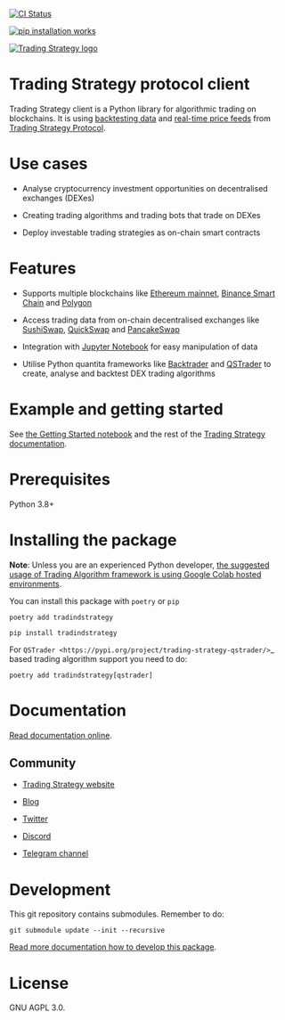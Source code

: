 [![CI Status](https://github.com/tradingstrategy-ai/client/actions/workflows/python-app.yml/badge.svg)](https://github.com/tradingstrategy-ai/client/actions/workflows/python-app.yml)

[![pip installation works](https://github.com/tradingstrategy-ai/client/actions/workflows/pip-install.yml/badge.svg)](https://github.com/tradingstrategy-ai/client/actions/workflows/pip-install.yml)

[![Trading Strategy logo](https://hv4gxzchk24cqfezebn3ujjz6oy2kbtztv5vghn6kpbkjc3vg4rq.arweave.net/n8pMe2r9Wv3oQsPk4Swie55CZLgXWuExDsBOtczNdCY)](https://tradingstrategy.ai)

# Trading Strategy protocol client

Trading Strategy client is a Python library for algorithmic trading on blockchains. 
It is using [backtesting data](https://tradingstrategy.ai/trading-view/backtesting) and [real-time price feeds](https://tradingstrategy.ai/trading-view)
from [Trading Strategy Protocol](https://tradingstrategy.ai/). 

# Use cases

* Analyse cryptocurrency investment opportunities on decentralised exchanges (DEXes)

* Creating trading algorithms and trading bots that trade on DEXes

* Deploy investable trading strategies as on-chain smart contracts

# Features

* Supports multiple blockchains like [Ethereum mainnet](https://tradingstrategy.ai/trading-view/ethereum), [Binance Smart Chain](https://tradingstrategy.ai/trading-view/binance) and [Polygon](https://tradingstrategy.ai/trading-view/polygon)

* Access trading data from on-chain decentralised exchanges like [SushiSwap](https://tradingstrategy.ai/trading-view/ethereum/sushiswap), [QuickSwap](https://tradingstrategy.ai/trading-view/polygon/quickswap) and [PancakeSwap](https://tradingstrategy.ai/trading-view/binance/pancakeswap-v2)

* Integration with [Jupyter Notebook](https://jupyter.org/) for easy manipulation of data 

* Utilise Python quantita frameworks like [Backtrader](https://github.com/tradingstrategy-ai/backtrader) and [QSTrader](https://github.com/tradingstrategy-ai/qstrader) to create, analyse and backtest DEX trading algorithms 

# Example and getting started 

See [the Getting Started notebook](https://tradingstrategy.ai/docs/programming/examples/getting-started.html) and the rest of the [Trading Strategy documentation](https://tradingstrategy.ai/docs/).

# Prerequisites

Python 3.8+

# Installing the package

**Note**: Unless you are an experienced Python developer, [the suggested usage of Trading Algorithm framework is using Google Colab hosted environments](https://tradingstrategy.ai/docs/programming/examples/getting-started.html).

You can install this package with `poetry` or `pip`

```shell
poetry add tradindstrategy
```


```shell
pip install tradindstrategy 
```

For `QSTrader <https://pypi.org/project/trading-strategy-qstrader/>`_ based trading algorithm support you need to do:

```shell
poetry add tradindstrategy[qstrader]
```

# Documentation

[Read documentation online](https://tradingstrategy.ai/docs/).

Community
---------

* [Trading Strategy website](https://tradingstrategy.ai)

* [Blog](https://tradingstrategy.ai/blog)

* [Twitter](https://twitter.com/TradingProtocol)

* [Discord](https://tradingstrategy.ai/community#discord) 

* [Telegram channel](https://twitter.com/TradingProtocol)


# Development

This git repository contains submodules. Remember to do:

```shell
git submodule update --init --recursive  
```

[Read more documentation how to develop this package](https://tradingstrategy.ai/docs/programming/development.html).

# License

GNU AGPL 3.0. 
